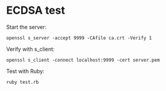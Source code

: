 # ECDSA test

Start the server:

    openssl s_server -accept 9999 -CAfile ca.crt -Verify 1

Verify with s_client:

    openssl s_client -connect localhost:9999 -cert server.pem

Test with Ruby:

    ruby test.rb
